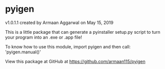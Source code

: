 # pyigen
v1.0.1.1 created by Armaan Aggarwal on May 15, 2019

This is a little package that can generate a pyinstaller setup.py script to 
turn your program into an .exe or .app file!

To know how to use this module, import pyigen and then call: 'pyigen.manual()'
	
View this package at GitHub at https://github.com/armaan115/pyigen